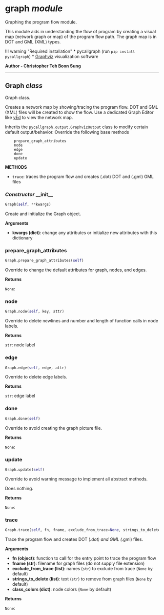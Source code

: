 <h1 id="graph">graph <em>module</em></h1>


Graphing the program flow module.

This module aids in understanding the flow of program by creating a visual map (network graph or
map) of the program flow path. The graph map is in DOT and GML (XML) types.

!!! warning "Required installation"
    * pycallgraph (run `pip install pycallgraph`)
    * [Graphviz](http://www.graphviz.org) visualization software

__Author - Christopher Teh Boon Sung__

------------------------------------


<h2 id="graph.Graph">Graph <em>class</em></h2>


Graph class.

Creates a network map by showing/tracing the program flow. DOT and GML (XML) files will be
created to show the flow. Use a dedicated Graph Editor like [yEd](
http://www.yworks.com/products/yed) to view the network map.

Inherits the `pycallgraph.output.GraphvizOutput` class to modify certain default
output/behavior. Override the following base methods

```text
    prepare_graph_attributes
    node
    edge
    done
    update
```

__METHODS__

- `trace`: traces the program flow and creates (.dot) DOT and (.gml) GML files


<h3 id="graph.Graph.__init__"><em>Constructor</em> __init__</h3>

```python
Graph(self, **kwargs)
```

Create and initialize the Graph object.

__Arguments__

- __kwargs (dict)__: change any attributes or initialize new attributes with
                   this dictionary


<h3 id="graph.Graph.prepare_graph_attributes">prepare_graph_attributes</h3>

```python
Graph.prepare_graph_attributes(self)
```

Override to change the default attributes for graph, nodes, and edges.

__Returns__

`None`:


<h3 id="graph.Graph.node">node</h3>

```python
Graph.node(self, key, attr)
```

Override to delete newlines and number and length of function calls in node labels.

__Returns__

`str`: node label


<h3 id="graph.Graph.edge">edge</h3>

```python
Graph.edge(self, edge, attr)
```

Override to delete edge labels.

__Returns__

`str`: edge label


<h3 id="graph.Graph.done">done</h3>

```python
Graph.done(self)
```

Override to avoid creating the graph picture file.

__Returns__

`None`:


<h3 id="graph.Graph.update">update</h3>

```python
Graph.update(self)
```

Override to avoid warning message to implement all abstract methods.

Does nothing.

__Returns__

`None`:


<h3 id="graph.Graph.trace">trace</h3>

```python
Graph.trace(self, fn, fname, exclude_from_trace=None, strings_to_delete=None, class_colors=None)
```

Trace the program flow and creates DOT (*.dot) and GML (*.gml) files.

__Arguments__

- __fn (object)__: function to call for the entry point to trace the program flow
- __fname (str)__: filename for graph files (do not supply file extension)
- __exclude_from_trace (list)__: names (`str`) to exclude from trace (`None` by default)
- __strings_to_delete (list)__: text (`str`) to remove from graph files (`None` by default)
- __class_colors (dict)__: node colors (`None` by default)

__Returns__

`None`:


